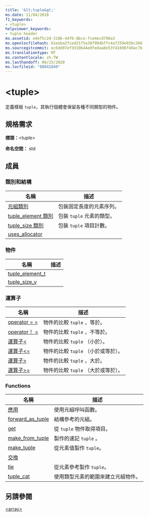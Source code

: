 ```yaml
---
title: '&lt;tuple&gt;'
ms.date: 11/04/2016
f1_keywords:
- <tuple>
helpviewer_keywords:
- tuple header
ms.assetid: e4ef5c2d-318b-44f6-8bce-fce4ecd796a3
ms.openlocfilehash: b1eeba2fced21f5a38799db7fc4af259e03bc266
ms.sourcegitcommit: ec6dd97ef3d10b44e0fedaa8e53f41696f49ac7b
ms.translationtype: MT
ms.contentlocale: zh-TW
ms.lasthandoff: 08/25/2020
ms.locfileid: "88841840"
---
```

# <a name="lttuplegt"></a>&lt;tuple&gt;

定義樣板 `tuple`，其執行個體會保留各種不同類型的物件。

## <a name="requirements"></a>規格需求

**標頭：**\<tuple>

**命名空間：** std

## <a name="members"></a>成員

### <a name="classes-and-structs"></a>類別和結構

|名稱|描述|
|-|-|
|[元組類別](../standard-library/tuple-class.md)|包裝固定長度的元素序列。|
|[tuple_element 類別](../standard-library/tuple-element-class-tuple.md)|包裝 `tuple` 元素的類型。|
|[tuple_size 類別](../standard-library/tuple-size-class-tuple.md)|包裝 `tuple` 項目計數。|
|[uses_allocator](../standard-library/uses-allocator-structure.md)||

### <a name="objects"></a>物件

|名稱|描述|
|-|-|
|[tuple_element_t](../standard-library/tuple-functions.md#tuple_element_t)||
|[tuple_size_v](../standard-library/tuple-functions.md#tuple_size_v)||

### <a name="operators"></a>運算子

|名稱|描述|
|-|-|
|[operator = =](../standard-library/tuple-operators.md#op_eq_eq)|物件的比較 `tuple` ，等於。|
|[operator！ =](../standard-library/tuple-operators.md#op_neq)|物件的比較 `tuple` ，不等於。|
|[運算子<](../standard-library/tuple-operators.md#op_lt)|物件的比較 `tuple` （小於）。|
|[運算子<=](../standard-library/tuple-operators.md#op_lt_eq)|物件的比較 `tuple` （小於或等於）。|
|[運算子>](../standard-library/tuple-operators.md#op_gt)|物件的比較 `tuple` ，大於。|
|[運算子>=](../standard-library/tuple-operators.md#op_gt_eq)|物件的比較 `tuple` （大於或等於）。|

### <a name="functions"></a>Functions

|名稱|描述|
|-|-|
|[應用](../standard-library/tuple-functions.md#apply)|使用元組呼叫函數。|
|[forward_as_tuple](../standard-library/tuple-functions.md#forward)|結構參考的元組。|
|[get](../standard-library/tuple-functions.md#get)|從 `tuple` 物件取得項目。|
|[make_from_tuple](../standard-library/tuple-functions.md#make_from_tuple)|製作的速記 `tuple` 。|
|[make_tuple](../standard-library/tuple-functions.md#make_tuple)|從元素值製作 `tuple`。|
|[交換](../standard-library/tuple-functions.md#swap)||
|[tie](../standard-library/tuple-functions.md#tie)|從元素參考製作 `tuple`。|
|[tuple_cat](../standard-library/tuple-functions.md#tuple_cat)|使用類型元素的範圍來建立元組物件。|

## <a name="see-also"></a>另請參閱

[\<array>](../standard-library/array.md)
